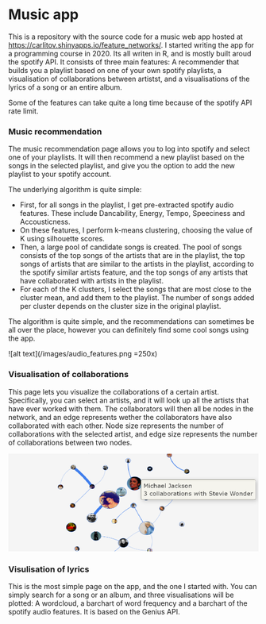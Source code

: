 # Music app
This is a repository with the source code for a music web app hosted at https://carlitov.shinyapps.io/feature_networks/. I started writing the app for a programming course in 2020. Its all writen in R, and is mostly built aroud the spotify API. It consists of three main features: A recommender that builds you a playlist based on one of your own spotify playlists, a visualisation of collaborations between artistst, and a visualisations of the lyrics of a song or an entire album. 

Some of the features can take quite a long time because of the spotify API rate limit. 

### Music recommendation
The music recommendation page allows you to log into spotify and select one of your playlists. It will then recommend a new playlist based on the songs in the selected playlist, and give you the option to add the new playlist to your spotify account. 

The underlying algorithm is quite simple:
- First, for all songs in the playlist, I get pre-extracted spotify audio features. These include Dancability, Energy, Tempo, Speeciness and Accousticness. 
- On these features, I perform k-means clustering, choosing the value of K using silhouette scores. 
- Then, a large pool of candidate songs is created. The pool of songs consists of the top songs of the artists that are in the playlist, the top songs of artists that are similar to the artists in the playlist, according to the spotify similar artists feature, and the top songs of any artists that have collaborated with artists in the playlist. 
- For each of the K clusters, I select the songs that are most close to the cluster mean, and add them to the playlist. The number of songs added per cluster depends on the cluster size in the original playlist. 

The algorithm is quite simple, and the recommendations can sometimes be all over the place, however you can definitely find some cool songs using the app.

![alt text](/images/audio_features.png  =250x)
### Visualisation of collaborations
This page lets you visualize the collaborations of a certain artist. Specifically, you can select an artists, and it will look up all the artists that have ever worked with them. The collaborators will then all be nodes in the network, and an edge represents wether the collaborators have also collaborated with each other. Node size represents the number of collaborations with the selected artist, and edge size represents the number of collaborations between two nodes.

![alt text](/images/network.png)
### Visulisation of lyrics
This is the most simple page on the app, and the one I started with. You can simply search for a song or an album, and three visualisations will be plotted: A wordcloud, a barchart of word frequency and a barchart of the spotify audio features. It is based on the Genius API. 
